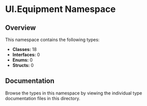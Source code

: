 # UI.Equipment Namespace

## Overview

This namespace contains the following types:

- **Classes:** 18
- **Interfaces:** 0
- **Enums:** 0
- **Structs:** 0

## Documentation

Browse the types in this namespace by viewing the individual type documentation files in this directory.

